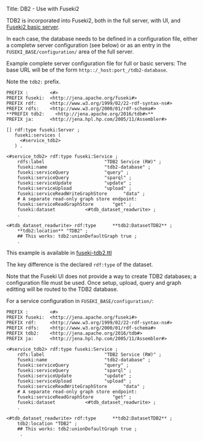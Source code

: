 Title: DB2 - Use with Fuseki2

TDB2 is incorporated into Fuseki2, both in the full server, with UI, and
[Fuseki2 basic server](../fuseki2/fuseki-embedded.html#fuseki-basic).

In each case, the database needs to be defined in a configuration file,
either a completw server configuration (see below) or as an entry in the
`FUSEKI_BASE/configuration/` area of the full server.

Example complete server configuration file for full or basic servers:
The base URL will be of the form `http::/_host:port_/tdb2-database`.

Note the `tdb2:` prefix.

    PREFIX :        <#>
    PREFIX fuseki:  <http://jena.apache.org/fuseki#>
    PREFIX rdf:     <http://www.w3.org/1999/02/22-rdf-syntax-ns#>
    PREFIX rdfs:    <http://www.w3.org/2000/01/rdf-schema#>
    **PREFIX tdb2:    <http://jena.apache.org/2016/tdb#>**
    PREFIX ja:      <http://jena.hpl.hp.com/2005/11/Assembler#>
    
    [] rdf:type fuseki:Server ;
       fuseki:services (
         <#service_tdb2>
       ) .
    
    <#service_tdb2> rdf:type fuseki:Service ;
        rdfs:label                      "TDB2 Service (RW)" ;
        fuseki:name                     "tdb2-database" ;
        fuseki:serviceQuery             "query" ;
        fuseki:serviceQuery             "sparql" ;
        fuseki:serviceUpdate            "update" ;
        fuseki:serviceUpload            "upload" ;
        fuseki:serviceReadWriteGraphStore      "data" ;
        # A separate read-only graph store endpoint:
        fuseki:serviceReadGraphStore       "get" ;
        fuseki:dataset           <#tdb_dataset_readwrite> ;
        .
    
    <#tdb_dataset_readwrite> rdf:type      **tdb2:DatasetTDB2** ;
        **tdb2:location** "TDB2" ;
        ## This works: tdb2:unionDefaultGraph true ;
        .

This example is available in [fuseki-tdb2.ttl](https://github.com/apache/jena/tree/master/jena-fuseki2/examples/fuseki-tdb2.ttl)

The key difference is the declared `rdf:type` of the dataset.

Note that the Fuseki UI does not provide a way to create TDB2 databases;
a configuration file must be used. Once setup, upload, query and graph
editting will be routed to the TDB2 database.

For a service configuration in `FUSEKI_BASE/configuration/`:

    PREFIX :        <#>
    PREFIX fuseki:  <http://jena.apache.org/fuseki#>
    PREFIX rdf:     <http://www.w3.org/1999/02/22-rdf-syntax-ns#>
    PREFIX rdfs:    <http://www.w3.org/2000/01/rdf-schema#>
    PREFIX tdb2:    <http://jena.apache.org/2016/tdb#>
    PREFIX ja:      <http://jena.hpl.hp.com/2005/11/Assembler#>
    
    <#service_tdb2> rdf:type fuseki:Service ;
        rdfs:label                      "TDB2 Service (RW)" ;
        fuseki:name                     "tdb2-database" ;
        fuseki:serviceQuery             "query" ;
        fuseki:serviceQuery             "sparql" ;
        fuseki:serviceUpdate            "update" ;
        fuseki:serviceUpload            "upload" ;
        fuseki:serviceReadWriteGraphStore      "data" ;
        # A separate read-only graph store endpoint:
        fuseki:serviceReadGraphStore       "get" ;
        fuseki:dataset           <#tdb_dataset_readwrite> ;
        .
    
    <#tdb_dataset_readwrite> rdf:type      **tdb2:DatasetTDB2** ;
        tdb2:location "TDB2" ;
        ## This works: tdb2:unionDefaultGraph true ;
         .
